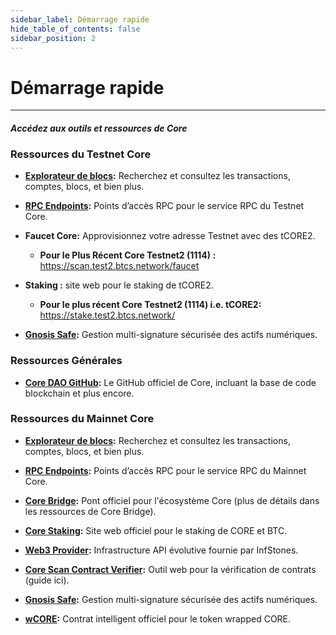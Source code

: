 ```yaml
---
sidebar_label: Démarrage rapide
hide_table_of_contents: false
sidebar_position: 2
---
```


# Démarrage rapide

---

#### _Accédez aux outils et ressources de Core_

### Ressources du Testnet Core

- **[Explorateur de blocs](https://scan.test.btcs.network/):** Recherchez et consultez les transactions, comptes, blocs, et bien plus.

- **[RPC Endpoints](https://chainlist.org/chain/1115):** Points d’accès RPC pour le service RPC du Testnet Core.

- **Faucet Core:** Approvisionnez votre adresse Testnet avec des tCORE2.
    - **Pour le Plus Récent Core Testnet2 (1114) :** https://scan.test2.btcs.network/faucet

- **Staking :** site web pour le staking de tCORE2.
    - **Pour le plus récent Core Testnet2 (1114) i.e. tCORE2:** https://stake.test2.btcs.network/

- **[Gnosis Safe](https://safe.test2.btcs.network/welcome):** Gestion multi-signature sécurisée des actifs numériques.

### Ressources Générales

- **[Core DAO GitHub](https://github.com/coredao-org):** Le GitHub officiel de Core, incluant la base de code blockchain et plus encore.

### Ressources du Mainnet Core

- **[Explorateur de blocs](https://scan.coredao.org/):** Recherchez et consultez les transactions, comptes, blocs, et bien plus.

- **[RPC Endpoints](https://chainlist.org/chain/1116):** Points d’accès RPC pour le service RPC du Mainnet Core.

- **[Core Bridge](https://bridge.coredao.org/):** Pont officiel pour l'écosystème Core (plus de détails dans les ressources de Core Bridge).

- **[Core Staking](https://stake.coredao.org/):** Site web officiel pour le staking de CORE et BTC.

- **[Web3 Provider](https://cloud.infstones.com/login):** Infrastructure API évolutive fournie par InfStones.

- **[Core Scan Contract Verifier](https://scan.coredao.org/verifyContract):** Outil web pour la vérification de contrats (guide ici).

- **[Gnosis Safe](https://safe.coredao.org/welcome):** Gestion multi-signature sécurisée des actifs numériques.

- **[wCORE](https://scan.coredao.org/address/0x191e94fa59739e188dce837f7f6978d84727ad01):** Contrat intelligent officiel pour le token wrapped CORE.
